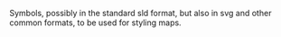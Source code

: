 Symbols, possibly in the standard sld format, but also in svg and other common formats, to be used for styling maps.